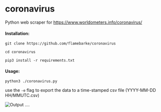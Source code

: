 # coronavirus
Python web scraper for https://www.worldometers.info/coronavirus/

#### Installation:

`git clone https://github.com/flamebarke/coronavirus`

`cd coronavirus`

`pip3 install -r requirements.txt`

#### Usage:

`python3 ./coronavirus.py`

use the `-e` flag to export the data to a time-stamped csv file (YYYY-MM-DD HH/MMUTC.csv)

![Output](https://github.com/flamebarke/coronavirus/blob/master/screen_shot.png)
....

